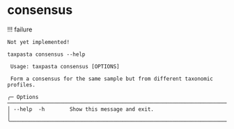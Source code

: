 # consensus

!!! failure

    Not yet implemented!

```shell
taxpasta consensus --help
```

```text
 Usage: taxpasta consensus [OPTIONS]

 Form a consensus for the same sample but from different taxonomic profiles.

╭─ Options ──────────────────────────────────────────────────────────────────────────────────╮
│ --help  -h        Show this message and exit.                                              │
╰────────────────────────────────────────────────────────────────────────────────────────────╯
```
